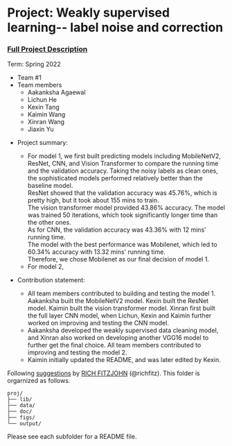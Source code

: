 # Project: Weakly supervised learning-- label noise and correction


### [Full Project Description](doc/project3_desc.md)

Term: Spring 2022

+ Team #1
+ Team members
	+ Aakanksha Agaewal
	+ Lichun He
	+ Kexin Tang
	+ Kaimin Wang
	+ Xinran Wang
	+ Jiaxin Yu

- Project summary: 
	+ For model 1, we first built predicting models including MobileNetV2, ResNet, CNN, and Vision Transformer to compare the running time and the validation accuracy. Taking the noisy labels as clean ones, the sophisticated models performed relatively better than the baseline model. \
	  ResNet showed that the validation accuracy was 45.76%, which is pretty high, but it took about 155 mins to train. \
	  The vision transformer model provided 43.86% accuracy. The model was trained 50 iterations, which took significantly longer time than the other ones.\
	  As for CNN, the validation accuracy was 43.36% with 12 mins' running time. \
	  The model with the best performance was Mobilenet, which led to 60.34% accuracy with 13.32 mins' running time. \
          Therefore, we chose Mobilenet as our final decision of model 1. 
	+ For model 2,
	
- Contribution statement: 
	+ All team members contributed to building and testing the model 1. Aakanksha built the MobileNetV2 model. Kexin built the ResNet model. Kaimin built the vision transformer model. Xinran first built the full layer CNN model, when Lichun, Kexin and Kaimin further worked on improving and testing the CNN model.
	+ Aakanksha developed the weakly supervised data cleaning model, and Xinran also worked on developing another VGG16 model to further get the final choice. All team members contributed to improving and testing the model 2.
	+ Kaimin initially updated the README, and was later edited by Kexin. 
        

Following [suggestions](http://nicercode.github.io/blog/2013-04-05-projects/) by [RICH FITZJOHN](http://nicercode.github.io/about/#Team) (@richfitz). This folder is orgarnized as follows.

```
proj/
├── lib/
├── data/
├── doc/
├── figs/
└── output/
```

Please see each subfolder for a README file.
